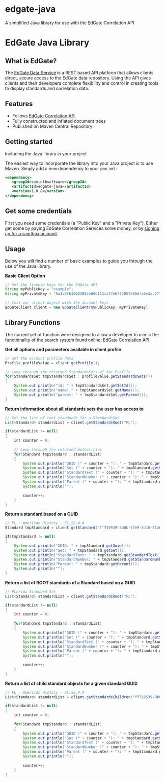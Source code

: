 # edgate-java
A simplified Java library for use with the EdGate Correlation API

# EdGate Java Library

## What is EdGate?

The [EdGate Data Service](http://correlation.edgate.com/api/docs) is a REST based API platform that allows clients direct, secure access to the EdGate data repository. Using the API gives clients and their developers complete flexibility and control in creating tools to display standards and correlation data.

Features
--------

  * Follows [EdGate Correlation API](http://correlation.edgate.com/api/docs)
  * Fully constructed and inflated document trees
  * Published on Maven Central Repository

Getting started
---------------
Including the Java library in your project

The easiest way to incorporate the library into your Java project is to use Maven. Simply add a new dependency to your `pom.xml`:

```xml
<dependency>
   <groupId>com.nfbsoftware</groupId>
   <artifactId>edgate-java</artifactId>
   <version>1.0.8</version>
</dependency>
```

Get some credentials
-----

First you need some credentials (a "Public Key" and a "Private Key").  Either get some by paying EdGate Correlation Services some money, or by [signing up for a sandbox account](http://correlation.edgate.com/products_services/samples.html).


Usage
-----
Below you will find a number of basic examples to guide you through the use of the Java library.

**Basic Client Option**

```java
// Set the license keys for the EdGate API
String myPublicKey = "example";
String myPrivateKey = "6a3c8fb1062285ee69d111ca77e6f72957e55dfa0e3ac277a5a5ef82c7ba6208";

// Init our client object with the account keys
EdGateClient client = new EdGateClient(myPublicKey, myPrivateKey);
```

Library Functions
-----
The current set of function were designed to allow a developer to mimic the functionality of the search system found online: [EdGate Correlation API](http://api.edgate.com/navigate/)

**Get all options and parameters available in client profile**

```java	
// Get the account profile data
Profile profileValue = client.getProfile();

// Loop through the returned StandardsSets of the Profile
for(StandardsSet tmpStandardsSet : profileValue.getStandardsSets())
{
	System.out.println("id: " + tmpStandardsSet.getSetId());
	System.out.println("name: " + tmpStandardsSet.getName());
	System.out.println("parent: " + tmpStandardsSet.getParent());
}
```

**Return information about all standards sets the user has access to**

```java	
// Get the list of root standards for a StandardsSet
List<Standard> standardList = client.getStandardsRoot("FL");

if(standardList != null)
{
	int counter = 0;
	
	// Loop through the returned Authorities
	for(Standard tmpStandard : standardList)
	{
		System.out.println("GUID (" + counter + "): " + tmpStandard.getGuid());
		System.out.println("Set (" + counter + "): " + tmpStandard.getSet());
		System.out.println("StandardText (" + counter + "): " + tmpStandard.getStandardText());
		System.out.println("StandardNumber (" + counter + "): " + tmpStandard.getStandardNumber());
		System.out.println("Parent (" + counter + "): " + tmpStandard.getParent());
		System.out.println("");
		
		counter++;
	}
}
```

**Return a standard based on a GUID**

```java	
// FL - American History - FL.SS.4.A
Standard tmpStandard = client.getStandard("ff719539-3b0b-47e9-8a10-31a03cb066f1");

if(tmpStandard != null)
{
	System.out.println("GUID: " + tmpStandard.getGuid());
	System.out.println("Set: " + tmpStandard.getSet());
	System.out.println("StandardText: " + tmpStandard.getStandardText());
	System.out.println("StandardNumber: " + tmpStandard.getStandardNumber());
	System.out.println("Parent: " + tmpStandard.getParent());
	System.out.println("");
}
```

**Return a list of ROOT standards of a Standard based on a GUID**

```java	
// FLorida Standard Set
List<Standard> standardList = client.getStandardsRoot("FL");

if(standardList != null)
{
	int counter = 0;
	
	for(Standard tmpStandard : standardList)
	{
		System.out.println("GUID (" + counter + "): " + tmpStandard.getGuid());
		System.out.println("Set (" + counter + "): " + tmpStandard.getSet());
		System.out.println("StandardText (" + counter + "): " + tmpStandard.getStandardText());
		System.out.println("StandardNumber (" + counter + "): " + tmpStandard.getStandardNumber());
		System.out.println("Parent (" + counter + "): " + tmpStandard.getParent());
		System.out.println("");
		
		counter++;
	}
}
```

**Return a list of child standard objects for a given standard GUID**

```java	
// FL - American History - FL.SS.4.A
List<Standard> standardList = client.getStandardsChildren("ff719539-3b0b-47e9-8a10-31a03cb066f1");

if(standardList != null)
{
	int counter = 0;
	
	for(Standard tmpStandard : standardList)
	{
		System.out.println("GUID (" + counter + "): " + tmpStandard.getGuid());
		System.out.println("Set (" + counter + "): " + tmpStandard.getSet());
		System.out.println("StandardText (" + counter + "): " + tmpStandard.getStandardText());
		System.out.println("StandardNumber (" + counter + "): " + tmpStandard.getStandardNumber());
		System.out.println("Parent (" + counter + "): " + tmpStandard.getParent());
		System.out.println("");
		
		counter++;
	}
}
```